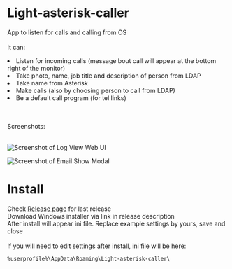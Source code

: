 # Light-asterisk-caller
App to listen for calls and calling from OS<br><br>
It can:
<li>Listen for incoming calls (message bout call will appear at the bottom right of the monitor)
<li>Take photo, name, job title and description of person from LDAP
<li>Take name from Asterisk
<li>Make calls (also by choosing person to call from LDAP)
<li>Be a default call program (for tel links)


<br><br>
Screenshots:
<br><br>

![Screenshot of Log View Web UI](https://medvedev-it.ru/wp-content/uploads/2023/04/make_call.png)

![Screenshot of Email Show Modal](https://medvedev-it.ru/wp-content/uploads/2023/04/income_call.png)

# Install
Check [Release page](https://github.com/Mark-Shternberg/Light-asterisk-caller/releases) for last release<br>
Download Windows installer via link in release description<br>
After install will appear ini file. Replace example settings by yours, save and close
<br><br>
If you will need to edit settings after install, ini file will be here:
```
%userprofile%\AppData\Roaming\Light-asterisk-caller\
```
